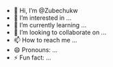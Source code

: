 - 👋 Hi, I’m @Zubechukw
- 👀 I’m interested in ...
- 🌱 I’m currently learning ...
- 💞️ I’m looking to collaborate on ...
- 📫 How to reach me ...
- 😄 Pronouns: ...
- ⚡ Fun fact: ...

<!---
Zubechukw/Zubechukw is a ✨ special ✨ repository because its `README.md` (this file) appears on your GitHub profile.
You can click the Preview link to take a look at your changes.
--->
